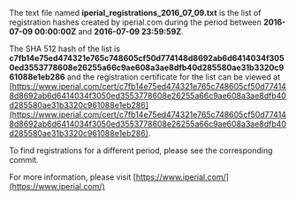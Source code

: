 The text file named **iperial_registrations_2016_07_09.txt** is the list of registration hashes created by iperial.com during the period between **2016-07-09 00:00:00Z** and **2016-07-09 23:59:59Z**.

The SHA 512 hash of the list is **c7fb14e75ed474321e765c748605cf50d774148d8692ab6d6414034f3050ed3553778608e26255a66c9ae608a3ae8dfb40d285580ae31b3320c961088e1eb286** and the registration certificate for the list can be viewed at [https://www.iperial.com/cert/c7fb14e75ed474321e765c748605cf50d774148d8692ab6d6414034f3050ed3553778608e26255a66c9ae608a3ae8dfb40d285580ae31b3320c961088e1eb286](https://www.iperial.com/cert/c7fb14e75ed474321e765c748605cf50d774148d8692ab6d6414034f3050ed3553778608e26255a66c9ae608a3ae8dfb40d285580ae31b3320c961088e1eb286).

To find registrations for a different period, please see the corresponding commit.

For more information, please visit [https://www.iperial.com/](https://www.iperial.com/)
